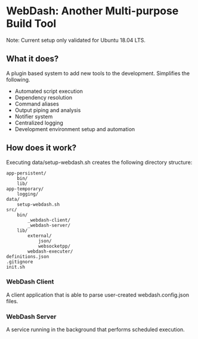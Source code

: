 <h1>WebDash: Another Multi-purpose Build Tool</h1>

Note: Current setup only validated for Ubuntu 18.04 LTS.
<h2>What it does?</h2>
A plugin based system to add new tools to the development. Simplifies the following.
<ul>
  <li>Automated script execution</li>
  <li>Dependency resolution</li>
  <li>Command aliases</li>
  <li>Output piping and analysis</li>
  <li>Notifier system</li>
  <li>Centralized logging</li>
  <li>Development environment setup and automation</li>
</ul>

<h2>How does it work?</h2>
Executing data/setup-webdash.sh creates the following directory structure:

<pre><code>app-persistent/
    bin/
    lib/
app-temporary/
    logging/
data/
    setup-webdash.sh
src/
    bin/
        _webdash-client/
        _webdash-server/
    lib/
        external/
            json/
            websocketpp/
        webdash-executer/
definitions.json
.gitignore
init.sh
</pre></code>

<h3>WebDash Client</h3>
A client application that is able to parse user-created webdash.config.json files.
<h3>WebDash Server</h3>
A service running in the background that performs scheduled execution.
